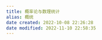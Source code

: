 ```yaml
---
title: 概率论与数理统计
alias: 概统
date created: 2022-10-08 22:26:28
date modified: 2022-11-10 22:58:35
---
```

